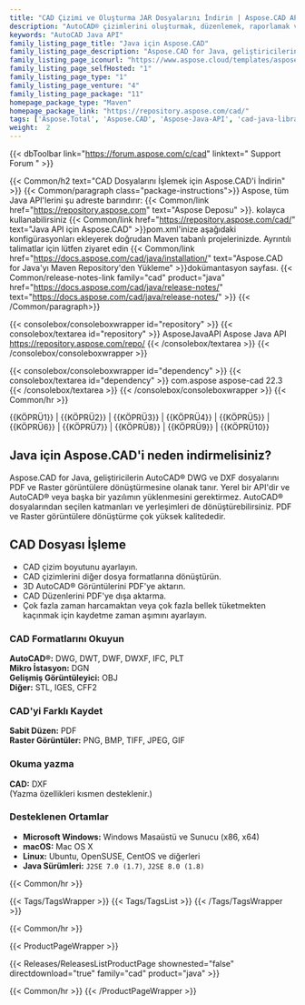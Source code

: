 ```yaml
---
title: "CAD Çizimi ve Oluşturma JAR Dosyalarını İndirin | Aspose.CAD API'si"
description: "AutoCAD® çizimlerini oluşturmak, düzenlemek, raporlamak ve dönüştürmek için Java sınıflarını içeren JAR'ı indirin. 3D katıları, konik, küre, torus, silindir, kutu ve kama vb. destekler."
keywords: "AutoCAD Java API"
family_listing_page_title: "Java için Aspose.CAD"
family_listing_page_description: "Aspose.CAD for Java, geliştiricilerin AutoCAD DWG ve DXF ve DGN, DWF, DWFX, IFC, IGS, IGES, STL, DWT, CF2, CFF2, OBJ dosyalarını PDF, SVG, WMF ve Raster görüntülere dönüştürmesine olanak tanır. Yerel bir API'dir ve AutoCAD veya başka bir yazılımın yüklenmesini gerektirmez."
family_listing_page_iconurl: "https://www.aspose.cloud/templates/aspose/App_Themes/V3/images/cad/272x272/aspose_cad-for-java-min.png"
family_listing_page_selfHosted: "1"
family_listing_page_type: "1"
family_listing_page_venture: "4"
family_listing_page_package: "11"
homepage_package_type: "Maven"
homepage_package_link: "https://repository.aspose.com/cad/"
tags: ['Aspose.Total', 'Aspose.CAD', 'Aspose-Java-API', 'cad-java-library', 'cad-java-class', 'DWG', 'DXF', 'DGN', 'IFC', 'IGES', 'STL', 'DWT', 'PLT', 'DWF', 'DWFx', 'CFF2', 'OBJ', 'PDF', 'TIFF', 'JPEG', 'PNG', 'GIF', 'BMP', 'Maven', 'Windows', 'Linux', 'Mac', 'J2SE', 'drawing', 'cad-drawing', 'raster-image', 'export-3D', 'autocad', 'cad-layout', 'mesh-model', 'ATTRIB', 'MTEXT', '3D-solids', 'conic', 'sphere', 'torus', 'cylinder', 'box', 'wedge', 'wired-models', '3D-faces', 'Unix']
weight:  2
---
```


{{< dbToolbar link="https://forum.aspose.com/c/cad" linktext=" Support Forum " >}}

{{< Common/h2 text="CAD Dosyalarını İşlemek için Aspose.CAD'i İndirin"  >}}
{{< Common/paragraph class="package-instructions">}}
Aspose, tüm Java API'lerini şu adreste barındırır:
{{< Common/link href="https://repository.aspose.com" text="Aspose Deposu"  >}}. kolayca kullanabilirsiniz
{{< Common/link href="https://repository.aspose.com/cad/" text="Java API için Aspose.CAD"  >}}pom.xml'inize aşağıdaki konfigürasyonları ekleyerek doğrudan Maven tabanlı projelerinizde. Ayrıntılı talimatlar için lütfen ziyaret edin
{{< Common/link href="https://docs.aspose.com/cad/java/installation/" text="Aspose.CAD for Java'yı Maven Repository'den Yükleme"  >}}dokümantasyon sayfası.
{{< Common/release-notes-link family="cad" product="java" href="https://docs.aspose.com/cad/java/release-notes/" text="https://docs.aspose.com/cad/java/release-notes/"  >}}
{{< /Common/paragraph>}}

{{< consolebox/consoleboxwrapper id="repository" >}}
   {{< consolebox/textarea id="repository" >}}
      <repository>
      <id>AsposeJavaAPI</id>
      <name>Aspose Java API</name>
      <url>https://repository.aspose.com/repo/</url>
      </repository>
   {{< /consolebox/textarea >}}
{{< /consolebox/consoleboxwrapper >}}

{{< consolebox/consoleboxwrapper id="dependency" >}}
   {{< consolebox/textarea id="dependency" >}}
      <dependency>
      <groupId>com.aspose</groupId>
      <artifactId>aspose-cad</artifactId>
      <version>22.3</version>
      </dependency>
   {{< /consolebox/textarea >}}
{{< /consolebox/consoleboxwrapper >}}
{{< Common/hr >}}

{{KÖPRÜ1}} | {{KÖPRÜ2}} | {{KÖPRÜ3}} | {{KÖPRÜ4}} | {{KÖPRÜ5}} | {{KÖPRÜ6}} | {{KÖPRÜ7}} | {{KÖPRÜ8}} | {{KÖPRÜ9}} | {{KÖPRÜ10}}

## Java için Aspose.CAD'i neden indirmelisiniz?

Aspose.CAD for Java, geliştiricilerin AutoCAD® DWG ve DXF dosyalarını PDF ve Raster görüntülere dönüştürmesine olanak tanır. Yerel bir API'dir ve AutoCAD® veya başka bir yazılımın yüklenmesini gerektirmez. AutoCAD® dosyalarından seçilen katmanları ve yerleşimleri de dönüştürebilirsiniz. PDF ve Raster görüntülere dönüştürme çok yüksek kalitededir.

## CAD Dosyası İşleme

- CAD çizim boyutunu ayarlayın.
- CAD çizimlerini diğer dosya formatlarına dönüştürün.
- 3D AutoCAD® Görüntülerini PDF'ye aktarın.
- CAD Düzenlerini PDF'ye dışa aktarma.
- Çok fazla zaman harcamaktan veya çok fazla bellek tüketmekten kaçınmak için kaydetme zaman aşımını ayarlayın.

### CAD Formatlarını Okuyun

**AutoCAD®:** DWG, DWT, DWF, DWXF, IFC, PLT\
**Mikro İstasyon:** DGN\
**Gelişmiş Görüntüleyici:** OBJ\
**Diğer:** STL, IGES, CFF2

### CAD'yi Farklı Kaydet

**Sabit Düzen:** PDF\
**Raster Görüntüler:** PNG, BMP, TIFF, JPEG, GIF

### Okuma yazma

**CAD:** DXF\
(Yazma özellikleri kısmen desteklenir.)

### Desteklenen Ortamlar

- **Microsoft Windows:** Windows Masaüstü ve Sunucu (x86, x64)
- **macOS:** Mac OS X
- **Linux:** Ubuntu, OpenSUSE, CentOS ve diğerleri
- **Java Sürümleri:** `J2SE 7.0 (1.7)`, `J2SE 8.0 (1.8)`

{{< Common/hr >}}

{{< Tags/TagsWrapper >}}
{{< Tags/TagsList >}}
{{< /Tags/TagsWrapper >}}

{{< Common/hr >}}

{{< ProductPageWrapper >}}
<!-- ReleasesListProductPage-->
{{< Releases/ReleasesListProductPage shownested="false"  directdownload="true" family="cad" product="java" >}}
<!-- /ReleasesListProductPage-->
{{< Common/hr >}}
{{< /ProductPageWrapper >}}

